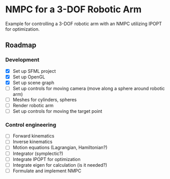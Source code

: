 # NMPC for a 3-DOF Robotic Arm
Example for controlling a 3-DOF robotic arm with an NMPC utilizing IPOPT for optimization.

## Roadmap
### Development
- [X] Set up SFML project
- [X] Set up OpenGL
- [X] Set up scene graph
- [ ] Set up controls for moving camera (move along a sphere around robotic arm)
- [ ] Meshes for cylinders, spheres
- [ ] Render robotic arm
- [ ] Set up controls for moving the target point

### Control engineering
- [ ] Forward kinematics
- [ ] Inverse kinematics
- [ ] Motion equations (Lagrangian, Hamiltonian?)
- [ ] Integrator (symplectic?)
- [ ] Integrate IPOPT for optimization
- [ ] Integrate eigen for calculation (is it needed?)
- [ ] Formulate and implement NMPC
